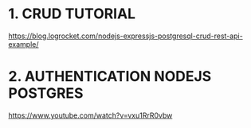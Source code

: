 # 1. CRUD TUTORIAL

<https://blog.logrocket.com/nodejs-expressjs-postgresql-crud-rest-api-example/>

# 2. AUTHENTICATION NODEJS POSTGRES

<https://www.youtube.com/watch?v=vxu1RrR0vbw>